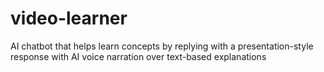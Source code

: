 # video-learner
AI chatbot that helps learn concepts by replying with a presentation-style response with AI voice narration over text-based explanations
